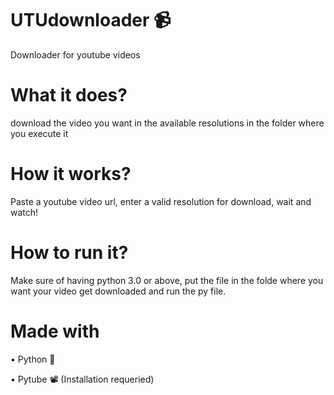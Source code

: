 # UTUdownloader 📹
Downloader for youtube videos 

# What it does?

download the video you want in the available resolutions in the folder where you execute it

# How it works?

Paste a youtube video url, enter a valid resolution for download, wait and watch! 

# How to run it?

Make sure of having python 3.0 or above, put the file in the folde where you want your video get downloaded and run the py file.

# Made with

• Python 🐍

• Pytube 📽 (Installation requeried) 
